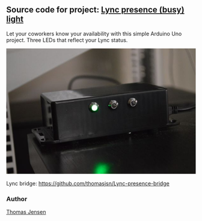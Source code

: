 ## Source code for project: [Lync presence (busy) light](https://www.uctrl.org/arduino-lync-status-light/)

Let your coworkers know your availability with this simple Arduino Uno project. Three LEDs that reflect your Lync status.

![Lync presence (busy) light](image.jpg)

Lync bridge: https://github.com/thomasjsn/Lync-presence-bridge

### Author
[Thomas Jensen](https://www.uctrl.org/)
